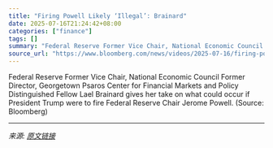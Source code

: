 ```yaml
---
title: "Firing Powell Likely ‘Illegal’: Brainard"
date: 2025-07-16T21:24:42+08:00
categories: ["finance"]
tags: []
summary: "Federal Reserve Former Vice Chair, National Economic Council Former Director, Georgetown Psaros Center for Financial Markets and Policy Distinguished Fellow Lael Brainard gives her take on what could "
source_url: "https://www.bloomberg.com/news/videos/2025-07-16/firing-powell-likely-illegal-brainard-video"
---
```


Federal Reserve Former Vice Chair, National Economic Council Former Director, Georgetown Psaros Center for Financial Markets and Policy Distinguished Fellow Lael Brainard gives her take on what could occur if President Trump were to fire Federal Reserve Chair Jerome Powell. (Source: Bloomberg)

---

*来源: [原文链接](https://www.bloomberg.com/news/videos/2025-07-16/firing-powell-likely-illegal-brainard-video)*
